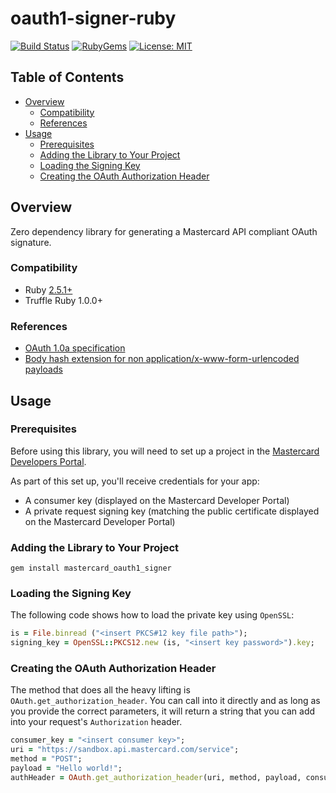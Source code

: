 # oauth1-signer-ruby

[![Build Status](https://travis-ci.org/Mastercard/oauth1-signer-ruby.svg?branch=master)](https://travis-ci.org/Mastercard/oauth1-signer-ruby)
[![RubyGems](https://img.shields.io/gem/v/mastercard_oauth1_signer.svg)](https://rubygems.org/gems/mastercard_oauth1_signer)
[![License: MIT](https://img.shields.io/badge/license-MIT-yellow.svg)](https://github.com/Mastercard/oauth1-signer-ruby/blob/master/LICENSE)


## Table of Contents
- [Overview](#overview)
  * [Compatibility](#compatibility)
  * [References](#references)
- [Usage](#usage)
  * [Prerequisites](#prerequisites)
  * [Adding the Library to Your Project](#adding-the-library-to-your-project)
  * [Loading the Signing Key](#loading-the-signing-key) 
  * [Creating the OAuth Authorization Header](#creating-the-oauth-authorization-header)

## Overview <a name="overview"></a>
Zero dependency library for generating a Mastercard API compliant OAuth signature.

### Compatibility <a name="compatibility"></a>
* Ruby [2.5.1+](https://www.ruby-lang.org/en/news/2018/03/28/ruby-2-5-1-released/)
* Truffle Ruby 1.0.0+

### References <a name="references"></a>
* [OAuth 1.0a specification](https://tools.ietf.org/html/rfc5849)
* [Body hash extension for non application/x-www-form-urlencoded payloads](https://tools.ietf.org/id/draft-eaton-oauth-bodyhash-00.html)

## Usage <a name="usage"></a>
### Prerequisites <a name="prerequisites"></a>
Before using this library, you will need to set up a project in the [Mastercard Developers Portal](https://developer.mastercard.com). 

As part of this set up, you'll receive credentials for your app:
* A consumer key (displayed on the Mastercard Developer Portal)
* A private request signing key (matching the public certificate displayed on the Mastercard Developer Portal)

### Adding the Library to Your Project <a name="adding-the-library-to-your-project"></a>

```shell
gem install mastercard_oauth1_signer
```

### Loading the Signing Key <a name="loading-the-signing-key"></a>

The following code shows how to load the private key using `OpenSSL`:
```ruby
is = File.binread ("<insert PKCS#12 key file path>");
signing_key = OpenSSL::PKCS12.new (is, "<insert key password>").key;
```

### Creating the OAuth Authorization Header
The method that does all the heavy lifting is `OAuth.get_authorization_header`. You can call into it directly and as long as you provide the correct parameters, it will return a string that you can add into your request's `Authorization` header.

```ruby
consumer_key = "<insert consumer key>";
uri = "https://sandbox.api.mastercard.com/service";
method = "POST";
payload = "Hello world!";
authHeader = OAuth.get_authorization_header(uri, method, payload, consumer_key, signing_key);
```
